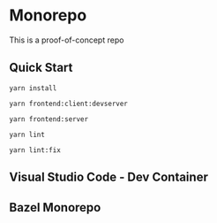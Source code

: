 # Monorepo

This is a proof-of-concept repo

## Quick Start

```yarn install```

```yarn frontend:client:devserver```

```yarn frontend:server```

```yarn lint```

```yarn lint:fix```

## Visual Studio Code - Dev Container

## Bazel Monorepo
